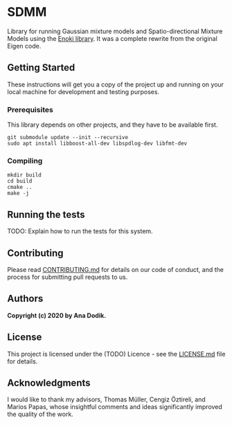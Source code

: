 # SDMM

Library for running Gaussian mixture models and Spatio-directional Mixture Models using the [Enoki library](https://github.com/mitsuba-renderer/enoki).
It was a complete rewrite from the original Eigen code.

## Getting Started

These instructions will get you a copy of the project up and running on your local machine for development and testing purposes.

### Prerequisites

This library depends on other projects, and they have to be available first.

```
git submodule update --init --recursive
sudo apt install libboost-all-dev libspdlog-dev libfmt-dev
```

### Compiling

```
mkdir build
cd build
cmake ..
make -j
```

## Running the tests

TODO: Explain how to run the tests for this system.

## Contributing

Please read [CONTRIBUTING.md](https://gist.github.com/PurpleBooth/b24679402957c63ec426) for details on our code of conduct, and the process for submitting pull requests to us.

## Authors

**Copyright (c) 2020 by Ana Dodik.** 

## License

This project is licensed under the (TODO) Licence - see the [LICENSE.md](LICENSE.md) file for details.

## Acknowledgments


I would like to thank my advisors, Thomas Müller, Cengiz Öztireli, and Marios Papas, whose insightful comments and ideas significantly improved the quality of the work.
